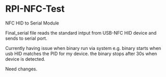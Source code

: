 # RPI-NFC-Test
NFC HID to Serial Module

Final_serial file reads the standard intput from USB-NFC HID device and sends to serial port.

Currently having issue when binary run via system e.g. binary starts when usb HID matches the PID for my device.
the binary stops after 30s when device is detected.

Need changes.
